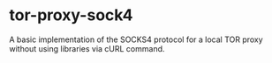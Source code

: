 # tor-proxy-sock4
A basic implementation of the SOCKS4 protocol for a local TOR proxy without using libraries via cURL command.
